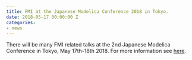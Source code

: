 ```yaml
---
title: FMI at the Japanese Modelica Conference 2018 in Tokyo.
date: 2018-05-17 00:00:00 Z
categories:
- news
---
```


There will be many FMI related talks at the 2nd Japanese Modelica Conference in Tokyo, May 17th-18th 2018.
For more information see [here](https://www.modelica.org/events/modelica2018japan).
